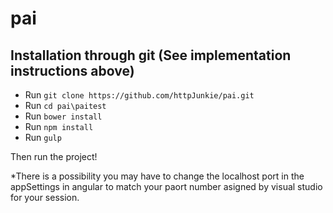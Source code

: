 # pai

## Installation through git (See implementation instructions above)

* Run ```git clone https://github.com/httpJunkie/pai.git```
* Run ```cd pai\paitest```
* Run ```bower install```
* Run ```npm install```
* Run ```gulp```

Then run the project!

*There is a possibility you may have to change the localhost port in the appSettings in angular to match your paort number asigned by visual studio for your session.
